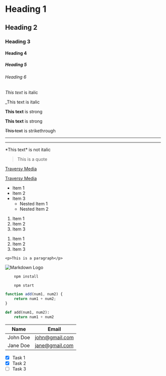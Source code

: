 <!-- Headings -->
# Heading 1
## Heading 2
### Heading 3
#### Heading 4
##### Heading 5
###### Heading 6

<!-- Italics -->
*This text* is italic

_This text is italic

<!-- Strong -->
**This text** is strong

__This text__ is strong

<!-- Strikethrough -->
~~This text~~ is strikethrough

<!-- Horizontal Rule -->
---

___

<!-- Escape Characters -->
\*This text\* is not italic

<!-- Blockquote -->
>This is a quote

<!-- Links -->
[Traversy Media](http://www.traversymedia.com)

[Traversy Media](http://www.traversymedia.com "Traversy Media")

<!-- UL -->
* Item 1
* Item 2
* Item 3
    * Nested Item 1
    * Nested Item 2
  
<!-- OL -->
1. Item 1
2. Item 2
3. Item 3

<!-- OL -->
1. Item 1
1. Item 2
1. Item 3

<!-- Inline Code Block -->
`<p>This is a paragraph</p>`

<!-- Images -->
![Markdown Logo](https://markdown-here.com/img/icon256.png)

<!-- Github Markdown -->

<!-- Code Blocks -->
```bash
    npm install

    npm start
```

```javascript
function add(num1, num2) {
    return num1 + num2;
}
```

```python
def add(num1, num2):
    return num1 + num2
```

<!-- Tables -->
| Name     | Email          |
| -------- | -------------- |
| John Doe | john@gmail.com |
| Jane Doe | jane@gmail.com |

<!-- Task Lists -->
* [x] Task 1
* [x] Task 2
* [ ] Task 3

